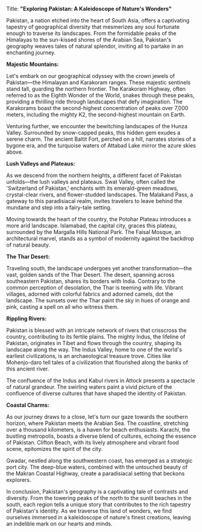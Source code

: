 Title: **"Exploring Pakistan: A Kaleidoscope of Nature's Wonders"**

Pakistan, a nation etched into the heart of South Asia, offers a captivating tapestry of geographical diversity that mesmerizes any soul fortunate enough to traverse its landscapes. From the formidable peaks of the Himalayas to the sun-kissed shores of the Arabian Sea, Pakistan's geography weaves tales of natural splendor, inviting all to partake in an enchanting journey.

**Majestic Mountains:**

Let's embark on our geographical odyssey with the crown jewels of Pakistan—the Himalayan and Karakoram ranges. These majestic sentinels stand tall, guarding the northern frontier. The Karakoram Highway, often referred to as the Eighth Wonder of the World, snakes through these peaks, providing a thrilling ride through landscapes that defy imagination. The Karakorams boast the second-highest concentration of peaks over 7,000 meters, including the mighty K2, the second-highest mountain on Earth.

Venturing further, we encounter the bewitching landscapes of the Hunza Valley. Surrounded by snow-capped peaks, this hidden gem exudes a serene charm. The ancient Baltit Fort, perched on a hill, narrates stories of a bygone era, and the turquoise waters of Attabad Lake mirror the azure skies above.

**Lush Valleys and Plateaus:**

As we descend from the northern heights, a different facet of Pakistan unfolds—the lush valleys and plateaus. Swat Valley, often called the 'Switzerland of Pakistan,' enchants with its emerald-green meadows, crystal-clear rivers, and flower-studded landscapes. The Malakand Pass, a gateway to this paradisiacal realm, invites travelers to leave behind the mundane and step into a fairy-tale setting.

Moving towards the heart of the country, the Potohar Plateau introduces a more arid landscape. Islamabad, the capital city, graces this plateau, surrounded by the Margalla Hills National Park. The Faisal Mosque, an architectural marvel, stands as a symbol of modernity against the backdrop of natural beauty.

**The Thar Desert:**

Traveling south, the landscape undergoes yet another transformation—the vast, golden sands of the Thar Desert. The desert, spanning across southeastern Pakistan, shares its borders with India. Contrary to the common perception of desolation, the Thar is teeming with life. Vibrant villages, adorned with colorful fabrics and adorned camels, dot the landscape. The sunsets over the Thar paint the sky in hues of orange and pink, casting a spell on all who witness them.

**Rippling Rivers:**

Pakistan is blessed with an intricate network of rivers that crisscross the country, contributing to its fertile plains. The mighty Indus, the lifeline of Pakistan, originates in Tibet and flows through the country, shaping its landscape along the way. The Indus Valley, home to one of the world's earliest civilizations, is an archaeological treasure trove. Cities like Mohenjo-daro tell tales of a civilization that flourished along the banks of this ancient river.

The confluence of the Indus and Kabul rivers in Attock presents a spectacle of natural grandeur. The swirling waters paint a vivid picture of the confluence of diverse cultures that have shaped the identity of Pakistan.

**Coastal Charms:**

As our journey draws to a close, let's turn our gaze towards the southern horizon, where Pakistan meets the Arabian Sea. The coastline, stretching over a thousand kilometers, is a haven for beach enthusiasts. Karachi, the bustling metropolis, boasts a diverse blend of cultures, echoing the essence of Pakistan. Clifton Beach, with its lively atmosphere and vibrant food scene, epitomizes the spirit of the city.

Gwadar, nestled along the southwestern coast, has emerged as a strategic port city. The deep-blue waters, combined with the untouched beauty of the Makran Coastal Highway, create a paradisiacal setting that beckons explorers.

In conclusion, Pakistan's geography is a captivating tale of contrasts and diversity. From the towering peaks of the north to the sunlit beaches in the south, each region tells a unique story that contributes to the rich tapestry of Pakistan's identity. As we traverse this land of wonders, we find ourselves immersed in a kaleidoscope of nature's finest creations, leaving an indelible mark on our hearts and minds.